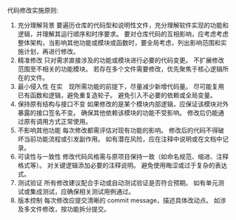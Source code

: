 代码修改实施原则:
1. 充分理解背景
要遍历仓库的代码型和说明性文件，充分理解软件实现的功能和逻辑，并理解其运行顺序和时序要求。
要对仓库代码的互相影响，应考虑考虑整体架构，当影响其他功能或模块或函数时，要全局考虑，列出影响范围和实施计划，再进行修改。
2. 精准修改
只对需求直接涉及的功能或模块进行必要的代码变更。
不扩展修改范围至不相关的功能模块。
若存在多个文件需要修改，优先聚焦于核心逻辑所在的文件。
3. 最小侵入性
在实　现所需功能的前提下，尽量减少新增代码量。
尽可能复用已有函数和逻辑，避免重复造轮子。
避免引入不必要的依赖或全局变量。
4. 保持原有结构与接口不变
如果修改的是某个模块内部逻辑，应保证该模块对外暴露的接口签名不变。
确保其他依赖该模块的功能不受影响。
修改后仍能通过原有调用方式正常使用。
5. 不影响其他功能
每次修改都需评估对现有功能的影响。
修改后的代码不得破坏当前功能流程或引发副作用。
如有潜在风险，应在注释中说明或在文档中记录。
6. 可读性与一致性
修改代码风格需与原项目保持一致（如命名规范、缩进、注释格式等）。
对关键逻辑添加必要的注释说明。
避免使用晦涩或过于复杂的表达式。
7. 测试验证
所有修改建议配合手动或自动测试验证是否符合预期。
如有单元测试或集成测试，应确保相关测试用例通过。
8. 版本控制
每次修改应提交清晰的 commit message，描述具体改动点。
如涉及多文件修改，按功能拆分提交。
